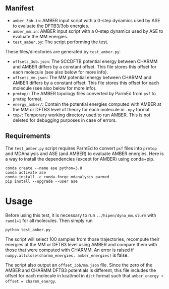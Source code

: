 ## Manifest

- ``amber_3ob.in``: AMBER input script with a 0-step dynamics used by ASE to evaluate the DFTB3/3ob energies.
- ``amber_mm.in``: AMBER input script with a 0-step dynamics used by ASE to evaluate the MM energies.
- ``test_amber.py``: The script performing the test.

These files/directories are generated by ``test_amber.py``:

- ``offsets_3ob.json``: The SCCDFTB potential energy between CHARMM and AMBER differs by a constant offset. This file
                        stores this offset for each molecule (see also below for more info).
- ``offsets_mm.json``: The MM potential energy between CHARMM and AMBER differs by a constant offset. This file
                       stores this offset for each molecule (see also below for more info).
- ``prmtop/``: The AMBER topology files converted by ParmEd from ``psf`` to ``prmtop`` format.
- ``energy_amber/``: Contain the potential energies computed with AMBER at the MM or DFTB3 level of theory for each
                     molecule in ``.npy`` format.
- ``tmp/``: Temporary working directory used to run AMBER. This is not deleted for debugging purposes in case of errors.


## Requirements

The ``test_amber.py`` script requires ParmEd to convert ``psf`` files into ``prmtop`` and MDAnalysis and ASE (and
AMBER) to evaluate AMBER energies. Here is a way to install the dependencies (except for AMBER) using conda+pip.
```
conda create --name ase python=3.8
conda activate ase
conda install -c conda-forge mdanalysis parmed
pip install --upgrade --user ase
```

# Usage

Before using this test, it is necessary to run ``../hipen/dyna_mm.slurm`` with ``rand1=1`` for all molecules.
Then simply run
```
python test_amber.py
```
The script will select 100 samples from those trajectories, recompute their energies at the MM or DFTB3 level using
AMBER and compare them with those that were computed with CHARMM. An error is raised if
``numpy.allclose(charmm_energies, amber_energies)`` is false.

The script also output an ``offset_3ob/mm.json`` file. Since the zero of the AMBER and CHARMM DFTB3 potentials is
different, this file includes the offset for each molecule in kcal/mol in ``dict`` format such that
``amber_energy + offset = charmm_energy``.

